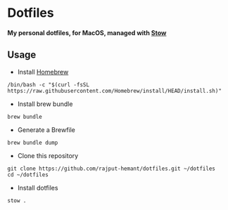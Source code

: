 # Dotfiles

#### My personal dotfiles, for MacOS, managed with [Stow](https://www.gnu.org/software/stow/)

## Usage

- Install [Homebrew](https://brew.sh/)

```
/bin/bash -c "$(curl -fsSL https://raw.githubusercontent.com/Homebrew/install/HEAD/install.sh)"
```

- Install brew bundle

```
brew bundle
```

- Generate a Brewfile

```
brew bundle dump
```

- Clone this repository

```
git clone https://github.com/rajput-hemant/dotfiles.git ~/dotfiles
cd ~/dotfiles
```

- Install dotfiles

```
stow .
```

